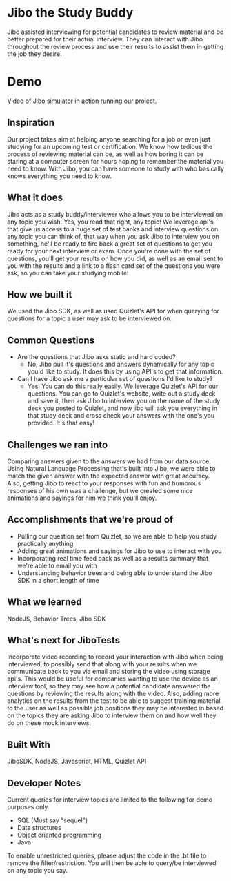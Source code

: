 # Jibo the Study Buddy

Jibo assisted interviewing for potential candidates to review material and be better prepared for their actual interview. They can interact with Jibo throughout the review process and use their results to assist them in getting the job they desire.

# Demo
[Video of Jibo simulator in action running our project.](https://youtu.be/hLXrqcb00Mg)

## Inspiration
Our project takes aim at helping anyone searching for a job or even just studying for an upcoming test or certification. We know how tedious the process of reviewing material can be, as well as how boring it can be staring at a computer screen for hours hoping to remember the material you need to know. With Jibo, you can have someone to study with who basically knows everything you need to know.

## What it does
Jibo acts as a study buddy/interviewer who allows you to be interviewed on any topic you wish. Yes, you read that right, any topic! We leverage api's that give us access to a huge set of test banks and interview questions on any topic you can think of, that way when you ask Jibo to interview you on something, he'll be ready to fire back a great set of questions to get you ready for your next interview or exam. Once you're done with the set of questions, you'll get your results on how you did, as well as an email sent to you with the results and a link to a flash card set of the questions you were ask, so you can take your studying mobile!

## How we built it
We used the Jibo SDK, as well as used Quizlet's API for when querying for questions for a topic a user may ask to be interviewed on.

## Common Questions
* Are the questions that Jibo asks static and hard coded?
    * No, Jibo pull it's questions and answers dynamically for any topic you'd like to study. It does this by using API's to get that information.
* Can I have Jibo ask me a particular set of questions I'd like to study?
    * Yes! You can do this really easily. We leverage Quizlet's API for our questions. You can go to Quizlet's website, write out a study deck and save it, then ask Jibo to interview you on the name of the study deck you posted to Quizlet, and now jibo will ask you everything in that study deck and cross check your answers with the one's you provided. It's that easy!

## Challenges we ran into
Comparing answers given to the answers we had from our data source. Using Natural Language Processing that's built into Jibo, we were able to match the given answer with the expected answer with great accuracy.  Also, getting Jibo to react to your responses with fun and humorous responses of his own was a challenge, but we created some nice animations and sayings for him we think you'll enjoy. 

## Accomplishments that we're proud of
* Pulling our question set from Quizlet, so we are able to help you study practically anything
* Adding great animations and sayings for Jibo to use to interact with you
* Incorporating real time feed back as well as a results summary that we're able to email you with
* Understanding behavior trees and being able to understand the Jibo SDK in a short length of time

## What we learned
NodeJS, Behavior Trees, Jibo SDK

## What's next for JiboTests
Incorporate video recording to record your interaction with Jibo when being interviewed, to possibly send that along with your results when we communicate back to you via email and storing the video using storage api's. This would be useful for companies wanting to use the device as an interview tool, so they may see how a potential candidate answered the questions by reviewing the results along with the video. Also, adding more analytics on the results from the test to be able to suggest training material to the user as well as possible job positions they may be interested in based on the topics they are asking Jibo to interview them on and how well they do on these mock interviews.

## Built With
JiboSDK, NodeJS, Javascript, HTML, Quizlet API

## Developer Notes
Current queries for interview topics are limited to the following for demo purposes only.
* SQL (Must say "sequel")
* Data structures
* Object oriented programming
* Java

To enable unrestricted queries, please adjust the code in the .bt file to remove the filter/restriction.
You will then be able to query/be interviewed on any topic you say.
